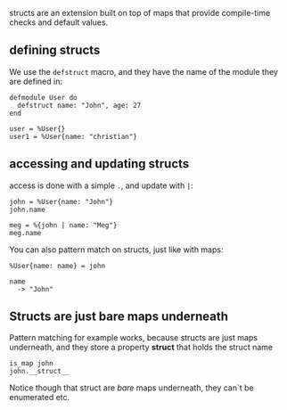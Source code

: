 structs are an extension built on top of maps that provide compile-time checks and default values.

## defining structs

We use the `defstruct` macro, and they have the name of the module they are defined in:

```
defmodule User do
  defstruct name: "John", age: 27
end

user = %User{}
user1 = %User{name: "christian"}
```


## accessing and updating structs

access is done with a simple `.`, and update with `|`:

```
john = %User{name: "John"}
john.name

meg = %{john | name: "Meg"}
meg.name
```

You can also pattern match on structs, just like with maps:

```
%User{name: name} = john

name
  -> "John"
```



## Structs are just bare maps underneath

Pattern matching for example works, because structs are just maps underneath, and they store a property __struct__ that holds the struct name

```
is_map john
john.__struct__
```

Notice though that struct are *bare* maps underneath, they can`t be enumerated etc.

